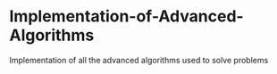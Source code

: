 # Implementation-of-Advanced-Algorithms
Implementation of all the advanced algorithms used to solve problems
